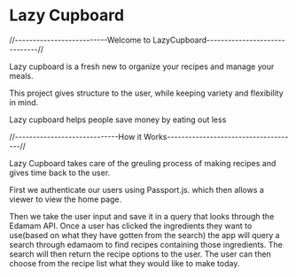 # Lazy Cupboard

//--------------------------Welcome to LazyCupboard------------------------------//



Lazy cupboard is a fresh new to organize your recipes and manage your meals. 

This project gives structure to the user, while keeping variety and flexibility in mind.

Lazy cupboard helps people save money by eating out less





//-----------------------------How it Works-------------------------------------//


Lazy Cupboard takes care of the greuling process of making recipes and gives time back to the user.

First we authenticate our users using Passport.js. which then allows a viewer to view the home page.

Then we take the user input and save it in a query that looks through the Edamam API.
Once a user has clicked the ingredients they want to use(based on what they have gotten from the search) the app will query a search through edamaom to find recipes containing those ingredients. The search will then return the recipe options to the user. The user can then choose from the recipe list what they would like to make today.